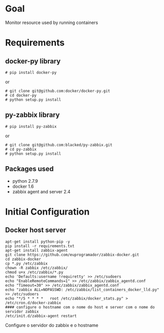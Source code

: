 # Goal

Monitor resource used by running containers


# Requirements

## docker-py library 

``` 
# pip install docker-py
```

or
```
# git clone git@github.com:docker/docker-py.git
# cd docker-py
# python setup.py install
```

## py-zabbix library 

```
# pip install py-zabbix
```
or

```
# git clone git@github.com:blacked/py-zabbix.git
# cd py-zabbix
# python setup.py install
```

## Packages used

* python 2.7.9
* docker 1.6
* zabbix agent and server 2.4

# Initial Configuration

## Docker host server

```
apt-get install python-pip -y
pip install -r requirements.txt
apt-get install zabbix-agent
git clone https://github.com/euprogramador/zabbix-docker.git
cd zabbix-docker
cp *.py /etc/zabbix
chown -R zabbix /etc/zabbix/
chmod u+x /etc/zabbix/*.py
echo 'Defaults:username !requiretty' >> /etc/sudoers
echo "EnableRemoteCommands=1" >> /etc/zabbix/zabbix_agentd.conf
echo "Timeout=30" >> /etc/zabbix/zabbix_agentd.conf
echo "zabbix ALL=NOPASSWD: /etc/zabbix/list_containers_docker_lld.py" >> /etc/sudoers
echo "*/5 * * * *   root /etc/zabbix/docker_stats.py" > /etc/cron.d/docker-zabbix
#### configure o hostname com o nome do host e server com o nome do servidor zabbix
/etc/init.d/zabbix-agent restart
```

Configure o servidor do zabbix
e o hostname



